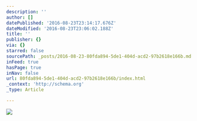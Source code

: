 ```yaml
---
description: ''
author: []
datePublished: '2016-08-23T23:14:17.676Z'
dateModified: '2016-08-23T23:06:02.188Z'
title: ''
publisher: {}
via: {}
starred: false
sourcePath: _posts/2016-08-23-80fda894-5de1-404d-acd2-97b2618e166b.md
inFeed: true
hasPage: true
inNav: false
url: 80fda894-5de1-404d-acd2-97b2618e166b/index.html
_context: 'http://schema.org'
_type: Article

---
```

![](https://the-grid-user-content.s3-us-west-2.amazonaws.com/bdf7e8d2-6b70-48da-b190-b4bfa8d0194a.jpg)